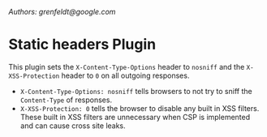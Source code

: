 _Authors: grenfeldt@google.com_

# Static headers Plugin

This plugin sets the `X-Content-Type-Options` header to `nosniff` and the `X-XSS-Protection` header to `0` on all outgoing responses.

- `X-Content-Type-Options: nosniff` tells browsers to not try to sniff the
 `Content-Type` of responses.
- `X-XSS-Protection: 0` tells the browser to disable any built in XSS filters.
These built in XSS filters are unnecessary when CSP is implemented and can
cause cross site leaks.
